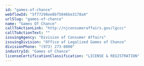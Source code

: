 ```yaml
---
id: "games-of-chance"
webflowId: "5f77298ee8bf5046be3178a4"
urlSlug: "games-of-chance"
name: "Games Of Chance"
callToActionLink: "http://njconsumeraffairs.gov/lgccc"
callToActionText: ""
issuingAgency: "Division of Consumer Affairs"
issuingDivision: "Office of Legalized Games of Chance"
divisionPhone: "(973) 273-8000"
industryId: "Games of Chance"
licenseCertificationClassification: "LICENSE & REGISTRATION"
---
```

